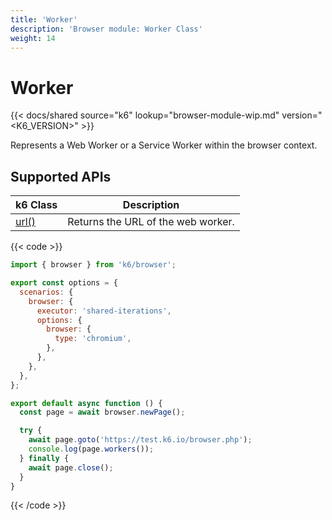 ```yaml
---
title: 'Worker'
description: 'Browser module: Worker Class'
weight: 14
---
```


# Worker

{{< docs/shared source="k6" lookup="browser-module-wip.md" version="<K6_VERSION>" >}}

Represents a Web Worker or a Service Worker within the browser context.

## Supported APIs

| k6 Class                                                                               | Description                        |
| -------------------------------------------------------------------------------------- | ---------------------------------- |
| [url()](https://grafana.com/docs/k6/<K6_VERSION>/javascript-api/k6-browser/worker/url) | Returns the URL of the web worker. |

{{< code >}}

```javascript
import { browser } from 'k6/browser';

export const options = {
  scenarios: {
    browser: {
      executor: 'shared-iterations',
      options: {
        browser: {
          type: 'chromium',
        },
      },
    },
  },
};

export default async function () {
  const page = await browser.newPage();

  try {
    await page.goto('https://test.k6.io/browser.php');
    console.log(page.workers());
  } finally {
    await page.close();
  }
}
```

{{< /code >}}
